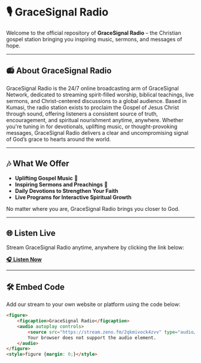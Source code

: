 # 🎙️ GraceSignal Radio

Welcome to the official repository of **GraceSignal Radio** – the Christian gospel station bringing you inspiring music, sermons, and messages of hope.

---

## 📻 About GraceSignal Radio  

GraceSignal Radio is the 24/7 online broadcasting arm of GraceSignal Network, dedicated to streaming spirit-filled worship, biblical teachings, live sermons, and Christ-centered discussions to a global audience. Based in Kumasi, the radio station exists to proclaim the Gospel of Jesus Christ through sound, offering listeners a consistent source of truth, encouragement, and spiritual nourishment anytime, anywhere. Whether you're tuning in for devotionals, uplifting music, or thought-provoking messages, GraceSignal Radio delivers a clear and uncompromising signal of God’s grace to hearts around the world.

---

## 🎶 What We Offer  

- **Uplifting Gospel Music** 🎵  
- **Inspiring Sermons and Preachings** 🙏  
- **Daily Devotions to Strengthen Your Faith**  
- **Live Programs for Interactive Spiritual Growth**  

No matter where you are, GraceSignal Radio brings you closer to God.

---

## 🌐 Listen Live  

Stream GraceSignal Radio anytime, anywhere by clicking the link below:  

[**🎧 Listen Now**](https://bismarkagyapong.github.io/radio)  

---

## 🛠️ Embed Code  

Add our stream to your own website or platform using the code below:

```html
<figure>
    <figcaption>GraceSignal Radio</figcaption>
    <audio autoplay controls>
        <source src="https://stream.zeno.fm/2qkmivock4zvv" type="audio/mpeg">
        Your browser does not support the audio element.
    </audio>
</figure>
<style>figure {margin: 0;}</style>